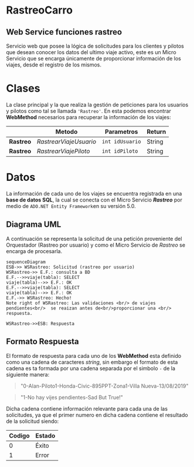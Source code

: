 

# RastreoCarro
## Web Service funciones rastreo

Servicio web que posee la lógica de solicitudes para los clientes y pilotos que desean conocer los datos del ultimo viaje activo, este es un Micro Servicio que se encarga únicamente de proporcionar información de los viajes, desde el registro de los mismos.


# Clases

La clase principal y la que realiza la gestión de peticiones para los usuarios y pilotos como tal se llamada `'Rastreo'`. En esta podemos encontrar **WebMethod** necesarios para recuperar la información de los viajes:

|           |Metodo			|Parametros			| Return		|
|-----------|---------------|--------------------|--------------|
|**Rastreo**	|_RastrearViajeUsuario_	|`int idUsuario`            | String
|**Rastreo**	|_RastrearViajePiloto_	|`int idPiloto`            | String

# Datos

La información de cada uno de los viajes se encuentra registrada en una **base de datos SQL**, la cual se conecta con el Micro Servicio **_Rastreo_** por medio de  `ADO.NET Entity Framework`en su versión 5.0. 

## Diagrama UML 

A continuación se representa la solicitud de una petición proveniente del Orquestador (Rastreo por usuario) y como el Micro Servicio de _Rastreo_ se encarga de procesarla. 

```mermaid
sequenceDiagram
ESB->> WSRastreo: Solicitud (rastreo por usuario)
WSRastreo->> E.F.: consulta a BD
E.F.-->>viaje(tabla): SELECT
viaje(tabla)-->> E.F.: OK
E.F.-->>viaje(tabla): SELECT
viaje(tabla)-->> E.F.: OK
E.F.->> WSRastreo: Hecho!
Note right of WSRastreo: Las validaciones <br/> de viajes pendientes<br/>  se reaizan antes de<br/>proporcionar una <br/> respuesta.

WSRastreo->>ESB: Respuesta

```

## Formato Respuesta

El formato de respuesta para cada uno de los **WebMethod** esta definido como una cadena de caracteres _string_, sin embargo el formato de esta cadena es ta formada por una cadena separada por el simbolo `-` de la siguiente manera:
> "0-Alan-Piloto1-Honda-Civic-895PPT-Zona1-Villa Nueva-13/08/2019"

> "1-No hay vijes pendientes-Sad But True!"

Dicha cadena contiene información relevante para cada una de las solicitudes, ya que el primer numero en dicha cadena contiene el resultado de la solicitud siendo:

|Codigo |Estado|
|-------|------|
|0		| Éxito|
|1		| Error|
